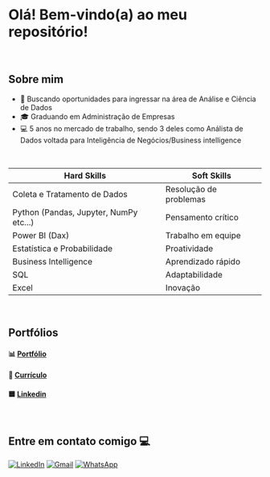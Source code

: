 <h1>Olá! Bem-vindo(a) ao meu repositório! </h1>

<br>

## Sobre mim

- 🔭 Buscando oportunidades para ingressar na área de Análise e Ciência de Dados
- 🎓 Graduando em Administração de Empresas
- 💻 5 anos no mercado de trabalho, sendo 3 deles como Análista de Dados voltada para Inteligência de Negócios/Business intelligence

<br>

| **Hard Skills**                              | **Soft Skills**              |
|----------------------------------------------|------------------------------|
| Coleta e Tratamento de Dados                 | Resolução de problemas       |
| Python (Pandas, Jupyter, NumPy etc...)       | Pensamento crítico           |
| Power BI (Dax)                               | Trabalho em equipe           |
| Estatística e Probabilidade                  | Proatividade                 |
| Business Intelligence                        | Aprendizado rápido           |
| SQL                                          | Adaptabilidade               |
| Excel                                        | Inovação                     |

<br>

## Portfólios

#### 📊 [Portfólio]()
#### 📄 [Currículo]([Currículo_Sarah_Barros.pdf](https://github.com/user-attachments/files/20091492/Curriculo_Sarah_Barros.pdf))
#### 🟦 [Linkedin](https://www.linkedin.com/in/sarah-barros-b24bb91b4/)

<br>

## Entre em contato comigo 💻

[<img alt="LinkedIn" src="https://img.shields.io/badge/linkedin%20-%230077B5.svg?&style=for-the-badge&logo=linkedin&logoColor=white"/>](https://www.linkedin.com/in/sarah-barros-b24bb91b4/)
[<img alt="Gmail" src="https://img.shields.io/badge/Gmail-D14836?style=for-the-badge&logo=gmail&logoColor=white" />](mailto:sarahbarros.bi@gmail.com)
[<img alt="WhatsApp" src="https://img.shields.io/badge/WhatsApp-25D366?style=for-the-badge&logo=whatsapp&logoColor=white" />](https://wa.me/5562984815157)
